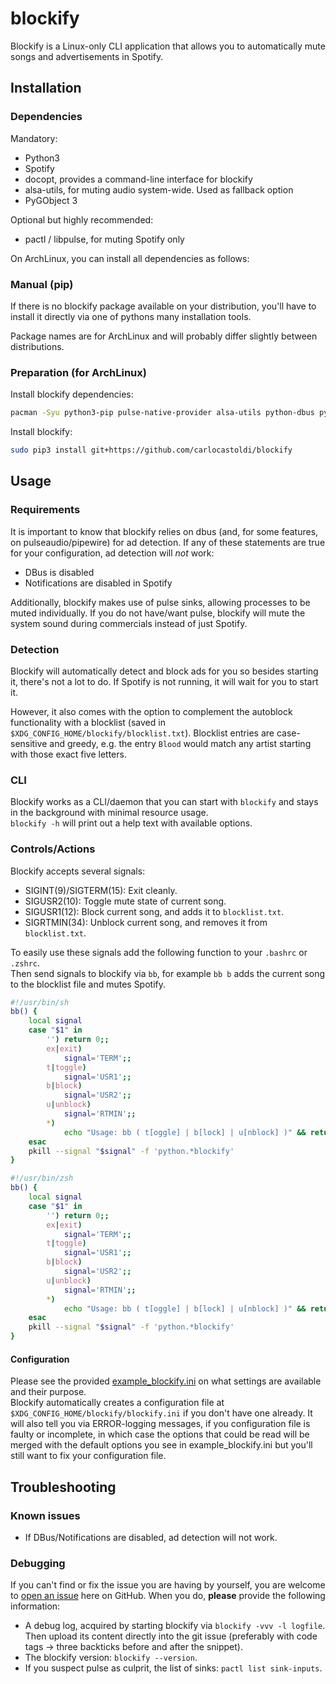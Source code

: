# blockify

Blockify is a Linux-only CLI application that allows you to automatically mute songs and advertisements in Spotify.

## Installation

### Dependencies

Mandatory:
  - Python3
  - Spotify
  - docopt, provides a command-line interface for blockify
  - alsa-utils, for muting audio system-wide. Used as fallback option
  - PyGObject 3

Optional but highly recommended:
  - pactl / libpulse, for muting Spotify only

On ArchLinux, you can install all dependencies as follows:  


### Manual (pip)

If there is no blockify package available on your distribution, you'll have to install it directly via one of pythons many installation tools.  

Package names are for ArchLinux and will probably differ slightly between distributions.

### Preparation (for ArchLinux)

Install blockify dependencies:
```bash
pacman -Syu python3-pip pulse-native-provider alsa-utils python-dbus python-gobject python-docopt
```

Install blockify:
```bash
sudo pip3 install git+https://github.com/carlocastoldi/blockify
```

## Usage

### Requirements

It is important to know that blockify relies on dbus (and, for some features, on pulseaudio/pipewire) for ad detection.
If any of these statements are true for your configuration, ad detection will _not_ work:
* DBus is disabled
* Notifications are disabled in Spotify

Additionally, blockify makes use of pulse sinks, allowing processes to be muted individually.
If you do not have/want pulse, blockify will mute the system sound during commercials instead of just Spotify.

### Detection

Blockify will automatically detect and block ads for you so besides starting it, there's not a lot to do. If Spotify is not running, it will wait for you to start it.

However, it also comes with the option to complement the autoblock functionality with a blocklist (saved in `$XDG_CONFIG_HOME/blockify/blocklist.txt`).
Blocklist entries are case-sensitive and greedy, e.g. the entry `Blood` would match any artist starting with those exact five letters.

### CLI

Blockify works as a CLI/daemon that you can start with `blockify` and stays in the background with minimal resource usage.\
`blockify -h` will print out a help text with available options.

### Controls/Actions

Blockify accepts several signals:
* SIGINT(9)/SIGTERM(15): Exit cleanly.
* SIGUSR2(10): Toggle mute state of current song.
* SIGUSR1(12): Block current song, and adds it to `blocklist.txt`.
* SIGRTMIN(34): Unblock current song, and removes it from `blocklist.txt`.

To easily use these signals add the following function to your `.bashrc` or `.zshrc`.\
Then send signals to blockify via `bb`, for example `bb b` adds the current song to the blocklist file and mutes Spotify.

```bash
#!/usr/bin/sh
bb() {
    local signal
    case "$1" in
        '') return 0;;
        ex|exit)
            signal='TERM';;
        t|toggle)
            signal='USR1';;
        b|block)
            signal='USR2';;
        u|unblock)
            signal='RTMIN';;
        *)
            echo "Usage: bb ( t[oggle] | b[lock] | u[nblock] )" && return 0;;
    esac
    pkill --signal "$signal" -f 'python.*blockify'
}
```

```zsh
#!/usr/bin/zsh
bb() {
    local signal
    case "$1" in
        '') return 0;;
        ex|exit)
            signal='TERM';;
        t|toggle)
            signal='USR1';;
        b|block)
            signal='USR2';;
        u|unblock)
            signal='RTMIN';;
        *)
            echo "Usage: bb ( t[oggle] | b[lock] | u[nblock] )" && return 0;;
    esac
    pkill --signal "$signal" -f 'python.*blockify'
}
```

#### Configuration

Please see the provided [example_blockify.ini](https://github.com/serialoverflow/blockify/blob/master/blockify/data/example_blockify.ini) on what settings are available and their purpose.  
Blockify automatically creates a configuration file at `$XDG_CONFIG_HOME/blockify/blockify.ini` if you don't have one already. It will also tell you via ERROR-logging messages, if you configuration file is faulty or incomplete, in which case the options that could be read will be merged with the default options you see in example_blockify.ini but you'll still want to fix your configuration file.  

## Troubleshooting

### Known issues

- If DBus/Notifications are disabled, ad detection will not work.

### Debugging

If you can't find or fix the issue you are having by yourself, you are welcome to [open an issue](https://github.com/carlocastoldi/blockify/issues/new) here on GitHub. When you do, **please** provide the following information:
- A debug log, acquired by starting blockify via `blockify -vvv -l logfile`. Then upload its content directly into the git issue (preferably with code tags -> three backticks before and after the snippet).
- The blockify version: `blockify --version`.
- If you suspect pulse as culprit, the list of sinks: `pactl list sink-inputs`.